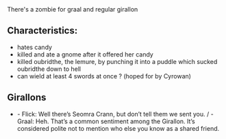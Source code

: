 <div>There's a zombie for graal and regular girallon&nbsp;</div>

<div></div>

## Characteristics:

- hates candy
- killed and ate a gnome after it offered her candy
- killed oubridthe, the lemure, by punching it into a puddle which sucked oubridthe down to hell
- can wield at least 4 swords at once ? (hoped for by Cyrowan)

<!-- -->

<!-- -->

## Girallons

- \- Flick: Well there’s Seomra Crann, but don’t tell them we sent you. / - Graal: Heh. That’s a common sentiment among the Girallon. It’s considered polite not to mention who else you know as a shared friend. 

<!-- -->

<!-- -->

